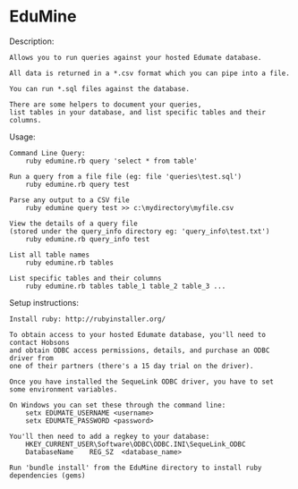
EduMine
=======

Description: 

	Allows you to run queries against your hosted Edumate database.
	
	All data is returned in a *.csv format which you can pipe into a file.
	
	You can run *.sql files against the database.
	
	There are some helpers to document your queries, 
	list tables in your database, and list specific tables and their columns.

Usage:

	Command Line Query:
		ruby edumine.rb query 'select * from table'

	Run a query from a file file (eg: file 'queries\test.sql')
		ruby edumine.rb query test
		
	Parse any output to a CSV file
		ruby edumine query test >> c:\mydirectory\myfile.csv
		
	View the details of a query file 
	(stored under the query_info directory eg: 'query_info\test.txt')
		ruby edumine.rb query_info test
	
	List all table names
		ruby edumine.rb tables
		
	List specific tables and their columns
		ruby edumine.rb tables table_1 table_2 table_3 ...
		
Setup instructions:

	Install ruby: http://rubyinstaller.org/

	To obtain access to your hosted Edumate database, you'll need to contact Hobsons 
	and obtain ODBC access permissions, details, and purchase an ODBC driver from 
	one of their partners (there's a 15 day trial on the driver).
	
	Once you have installed the SequeLink ODBC driver, you have to set 
	some environment variables.
	
	On Windows you can set these through the command line:
		setx EDUMATE_USERNAME <username>
		setx EDUMATE_PASSWORD <password>
		
	You'll then need to add a regkey to your database:
		HKEY_CURRENT_USER\Software\ODBC\ODBC.INI\SequeLink_ODBC
		DatabaseName	REG_SZ	<database_name>
		
	Run 'bundle install' from the EduMine directory to install ruby dependencies (gems)